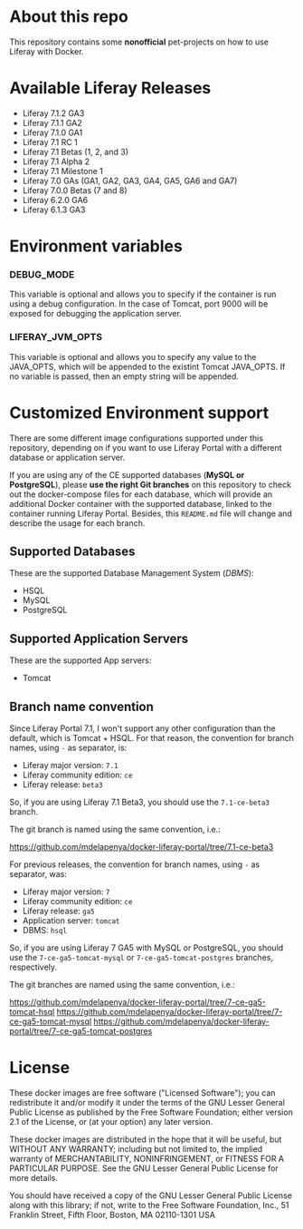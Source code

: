 # About this repo
This repository contains some **nonofficial** pet-projects on how to use Liferay with Docker.

# Available Liferay Releases
  - Liferay 7.1.2 GA3
  - Liferay 7.1.1 GA2
  - Liferay 7.1.0 GA1
  - Liferay 7.1 RC 1
  - Liferay 7.1 Betas (1, 2, and 3)
  - Liferay 7.1 Alpha 2
  - Liferay 7.1 Milestone 1
  - Liferay 7.0 GAs (GA1, GA2, GA3, GA4, GA5, GA6 and GA7)
  - Liferay 7.0.0 Betas (7 and 8)
  - Liferay 6.2.0 GA6
  - Liferay 6.1.3 GA3

# Environment variables

### DEBUG_MODE

This variable is optional and allows you to specify if the container is run using a debug configuration. In the case of Tomcat, port 9000 will be exposed for debugging the application server.

### LIFERAY_JVM_OPTS

This variable is optional and allows you to specify any value to the JAVA_OPTS, which will be appended to the existint Tomcat JAVA_OPTS. If no variable is passed, then an empty string will be appended.

# Customized Environment support
There are some different image configurations supported under this repository, depending on if you want to use Liferay Portal with a different database or application server.

If you are using any of the CE supported databases (**MySQL or PostgreSQL**), please **use the right Git branches** on this repository to check out the docker-compose files for each database, which will provide an additional Docker container with the supported database, linked to the container running Liferay Portal. Besides, this `README.md` file will change and describe the usage for each branch.

## Supported Databases
These are the supported Database Management System (*DBMS*):
  - HSQL
  - MySQL
  - PostgreSQL

## Supported Application Servers
These are the supported App servers:
  - Tomcat

## Branch name convention
Since Liferay Portal 7.1, I won't support any other configuration than the default, which is Tomcat + HSQL. For that reason, the convention for branch names, using `-` as separator, is:
  - Liferay major version: `7.1`
  - Liferay community edition: `ce`
  - Liferay release: `beta3`

So, if you are using Liferay 7.1 Beta3, you should use the `7.1-ce-beta3` branch.

The git branch is named using the same convention, i.e.:

  https://github.com/mdelapenya/docker-liferay-portal/tree/7.1-ce-beta3

For previous releases, the convention for branch names, using `-` as separator, was:
  - Liferay major version: `7`
  - Liferay community edition: `ce`
  - Liferay release: `ga5`
  - Application server: `tomcat`
  - DBMS: `hsql`

So, if you are using Liferay 7 GA5 with MySQL or PostgreSQL, you should use the `7-ce-ga5-tomcat-mysql` or `7-ce-ga5-tomcat-postgres` branches, respectively.

The git branches are named using the same convention, i.e.:

  https://github.com/mdelapenya/docker-liferay-portal/tree/7-ce-ga5-tomcat-hsql
  https://github.com/mdelapenya/docker-liferay-portal/tree/7-ce-ga5-tomcat-mysql
  https://github.com/mdelapenya/docker-liferay-portal/tree/7-ce-ga5-tomcat-postgres

# License
These docker images are free software ("Licensed Software"); you can redistribute it and/or modify it under the terms of the GNU Lesser General Public License as published by the Free Software Foundation; either version 2.1 of the License, or (at your option) any later version.

These docker images are distributed in the hope that it will be useful, but WITHOUT ANY WARRANTY; including but not limited to, the implied warranty of MERCHANTABILITY, NONINFRINGEMENT, or FITNESS FOR A PARTICULAR PURPOSE. See the GNU Lesser General Public License for more details.

You should have received a copy of the GNU Lesser General Public License along with this library; if not, write to the Free Software Foundation, Inc., 51 Franklin Street, Fifth Floor, Boston, MA 02110-1301 USA

